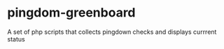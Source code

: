 pingdom-greenboard
==================

A set of php scripts that collects pingdown checks and displays currrent status
